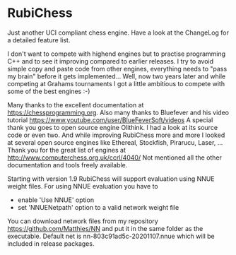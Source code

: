 # RubiChess
Just another UCI compliant chess engine. Have a look at the ChangeLog for a detailed feature list.

I don't want to compete with highend engines but to practise programming C++ and to see it improving compared
to earlier releases. I try to avoid simple copy and paste code from other engines, everything needs to "pass
my brain" before it gets implemented...
Well, now two years later and while competing at Grahams tournaments I got a little ambitious to compete with some of the best engines :-)

Many thanks to the excellent documentation at https://chessprogramming.org.
Also many thanks to Bluefever and his video tutorial https://www.youtube.com/user/BlueFeverSoft/videos
A special thank you goes to open source engine Olithink. I had a look at its source code or even two.
And while improving RubiChess more and more I looked at several open source engines like
Ethereal, Stockfish, Pirarucu, Laser, ...
Thank you for the great list of engines at http://www.computerchess.org.uk/ccrl/4040/
Not mentioned all the other documentation and tools freely available.

Starting with version 1.9 RubiChess will support evaluation using NNUE weight files. For using NNUE evaluation you have to
- enable 'Use NNUE' option
- set 'NNUENetpath' option to a valid network weight file

You can download network files from my repository https://github.com/Matthies/NN and put it in the same folder as the executable.
Default net is nn-803c91ad5c-20201107.nnue which will be included in release packages.
